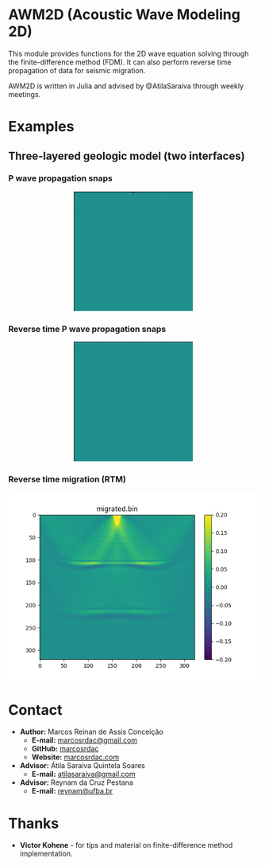 AWM2D (Acoustic Wave Modeling 2D)
=================================

This module provides functions for the 2D wave equation solving through the finite-difference method (FDM). It can also perform reverse time propagation of data for seismic migration.

AWM2D is written in Julia and advised by @AtilaSaraiva through weekly meetings.


Examples
========

Three-layered geologic model (two interfaces)
---------------------------------------------

### P wave propagation snaps

<p align="center"><img src="./example/example_P.gif" alt="P wave snaps">


### Reverse time P wave propagation snaps

<p align="center"><img src="./example/example_reversed_P.gif" alt="RTM snaps">


### Reverse time migration (RTM)

<p align="center"><img src="./example/example_migrated.jpg" alt="Migrated data">


Contact
=======

  - **Author:** Marcos Reinan de Assis Conceição
    - **E-mail:** [marcosrdac@gmail.com](mailto:marcosrdac@gmail.com)
    - **GitHub:** [marcosrdac](github.com/marcosrdac)
    - **Website:** [marcosrdac.com](www.marcosrdac.com)
  - **Advisor:** Átila Saraiva Quintela Soares
    - **E-mail:** [atilasaraiva@gmail.com](atilasaraiva@gmail.com)
  - **Advisor:** Reynam da Cruz Pestana
    - **E-mail:** [reynam@ufba.br](reynam@ufba.br)

Thanks
======

  - **Victor Kohene** - for tips and material on finite-difference method implementation.
